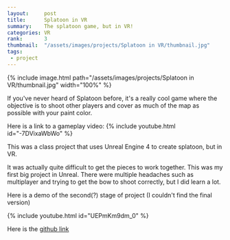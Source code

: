 ```yaml
---
layout:     post
title:      Splatoon in VR
summary:    The splatoon game, but in VR!
categories: VR
rank:       3
thumbnail:  "/assets/images/projects/Splatoon in VR/thumbnail.jpg"
tags:
 - project
---
```


{% include image.html path="/assets/images/projects/Splatoon in VR/thumbnail.jpg" width="100%" %}

If you've never heard of Splatoon before, it's a really cool game where the objective is to shoot other players and cover as much of the map as possible with your paint color.

Here is a link to a gameplay video:
{% include youtube.html id="-7DVixaWbWo" %}

This was a class project that uses Unreal Engine 4 to create splatoon, but in VR. 

It was actually quite difficult to get the pieces to work together. This was my first big project in Unreal. There were multiple headaches such as multiplayer and trying to get the bow to shoot correctly, but I did learn a lot.

Here is a demo of the second(?) stage of project (I couldn't find the final version)

{% include youtube.html id="UEPmKm9dm_0" %}

Here is the [github link](https://github.com/PennVR/unreal-project-vry-paint)

